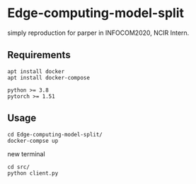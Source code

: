 # Edge-computing-model-split
simply reproduction for parper in INFOCOM2020, NCIR Intern.
## Requirements
```
apt install docker
apt install docker-compose

python >= 3.8
pytorch >= 1.51
```

## Usage

```shell
cd Edge-computing-model-split/
docker-compse up
```

new terminal
```shell
cd src/
python client.py
```
